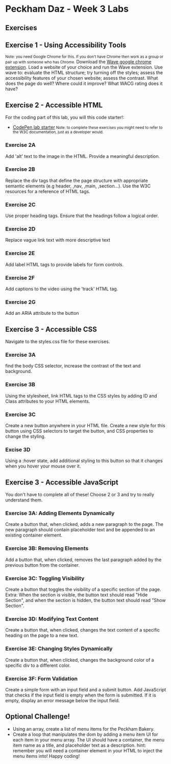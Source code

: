 # Peckham Daz - Week 3 Labs
## Exercises
## Exercise 1 - Using Accessibility Tools
<small>Note: you need Google Chrome for this. If you don't have Chrome then work as a group or pair up with someone who has Chrome.</small>
Download the <a href="https://chromewebstore.google.com/detail/wave-evaluation-tool/jbbplnpkjmmeebjpijfedlgcdilocofh">Wave google chrome extension</a>. Load a website of your choice and run the Wave extension. Use wave to: evaluate the HTML structure; try turning off the styles; assess the accessibility features of your chosen website; assess the contrast. What does the page do well? Where could it improve? What WACG rating does it have?
## Exercise 2 - Accessible HTML
For the coding part of this lab, you will this code starter!:
- <a href="https://codepen.io/danhearn-the-looper/pen/GRbJXRy">CodePen lab starter</a>
<small>Note: to complete these exercises you might need to refer to the W3C documentation, just as a developer would.</small>
### Exercise 2A
Add 'alt' text to the image in the HTML. Provide a meaningful description.
### Exercise 2B
Replace the div tags that define the page structure with appropriate semantic elements (e.g header, ,nav, ,main, ,section...). Use the W3C resources for a reference of HTML tags.
### Exercise 2C
Use proper heading tags. Ensure that the headings follow a logical order.
### Exercise 2D
Replace vague link text with more descriptive text
### Exercise 2E
Add label HTML tags to provide labels for form controls.
### Exercise 2F
Add captions to the video using the 'track' HTML tag.
### Exercise 2G
Add an ARIA attribute to the button
## Exercise 3 - Accessible CSS
Navigate to the styles.css file for these exercises.
### Exercise 3A
find the body CSS selector, increase the contrast of the text and background.
### Exercise 3B
Using the stylesheet, link HTML tags to the CSS styles by adding ID and Class attributes to your HTML elements.
### Exercise 3C
Create a new button anywhere in your HTML file. Create a new style for this button using CSS selectors to target the button, and CSS properties to change the styling.
### Excise 3D
Using a :hover state, add additional styling to this button so that it changes when you hover your mouse over it.
## Exercise 3 - Accessible JavaScript
You don't have to complete all of these! Choose 2 or 3 and try to really understand them.
### Exercise 3A: Adding Elements Dynamically
Create a button that, when clicked, adds a new paragraph to the page. The new paragraph should contain placeholder text and be appended to an existing container element.
### Exercise 3B: Removing Elements
Add a button that, when clicked, removes the last paragraph added by the previous button from the container.
### Exercise 3C: Toggling Visibility
Create a button that toggles the visibility of a specific section of the page.
Extra: When the section is visible, the button text should read "Hide Section", and when the section is hidden, the button text should read "Show Section".
### Exercise 3D: Modifying Text Content
Create a button that, when clicked, changes the text content of a specific heading on the page to a new text.
### Exercise 3E: Changing Styles Dynamically
Create a button that, when clicked, changes the background color of a specific div to a different color.
### Exercise 3F: Form Validation
Create a simple form with an input field and a submit button. Add JavaScript that checks if the input field is empty when the form is submitted. If it is empty, display an error message below the input field.
## Optional Challenge!
- Using an array, create a list of menu items for the Peckham Bakery.
- Create a loop that manipulates the dom by adding a menu item UI for each item in your menu array. The UI should have a container, the menu item name as a title, and placeholder text as a description.
hint: remember you will need a container element in your HTML to inject the menu items into!
Happy coding!